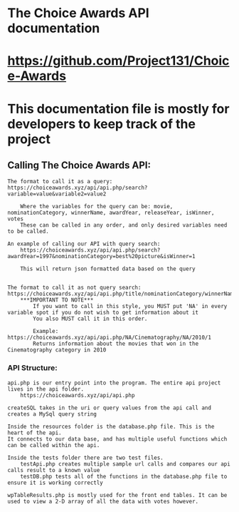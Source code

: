 # The Choice Awards API documentation 
# https://github.com/Project131/Choice-Awards     

# This documentation file is mostly for developers to keep track of the project

## Calling The Choice Awards API: 

    The format to call it as a query: https://choiceawards.xyz/api/api.php/search?variable=value&variable2=value2

        Where the variables for the query can be: movie, nominationCategory, winnerName, awardYear, releaseYear, isWinner, votes
        These can be called in any order, and only desired variables need to be called.

    An example of calling our API with query search:
        https://choiceawards.xyz/api/api.php/search?awardYear=1997&nominationCategory=best%20picture&isWinner=1

        This will return json formatted data based on the query


    The format to call it as not query search: https://choiceawards.xyz/api/api.php/title/nominationCategory/winnerName/awardYear/isWinner
        ***IMPORTANT TO NOTE***
            If you want to call in this style, you MUST put 'NA' in every variable spot if you do not wish to get information about it
            You also MUST call it in this order. 

            Example: https://choiceawards.xyz/api/api.php/NA/Cinematography/NA/2010/1
            Returns information about the movies that won in the Cinematography category in 2010


### API Structure:

    api.php is our entry point into the program. The entire api project lives in the api folder.
        https://choiceawards.xyz/api/api.php
    
    createSQL takes in the uri or query values from the api call and creates a MySql query string

    Inside the resources folder is the database.php file. This is the heart of the api. 
    It connects to our data base, and has multiple useful functions which can be called within the api.

    Inside the tests folder there are two test files.
        testApi.php creates multiple sample url calls and compares our api calls result to a known value
        testDB.php tests all of the functions in the database.php file to ensure it is working correctly

    wpTableResults.php is mostly used for the front end tables. It can be used to view a 2-D array of all the data with votes however.
    
